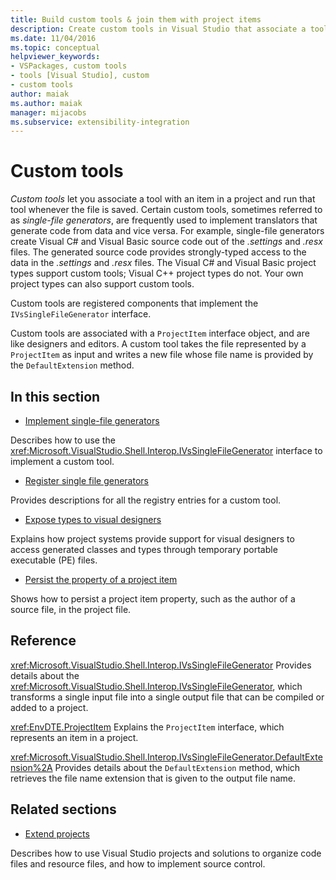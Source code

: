 ```yaml
---
title: Build custom tools & join them with project items
description: Create custom tools in Visual Studio that associate a tool with an item in a project and run that tool whenever the file is saved.
ms.date: 11/04/2016
ms.topic: conceptual
helpviewer_keywords:
- VSPackages, custom tools
- tools [Visual Studio], custom
- custom tools
author: maiak
ms.author: maiak
manager: mijacobs
ms.subservice: extensibility-integration
---
```

# Custom tools

*Custom tools* let you associate a tool with an item in a project and run that tool whenever the file is saved. Certain custom tools, sometimes referred to as *single-file generators*, are frequently used to implement translators that generate code from data and vice versa. For example, single-file generators create Visual C# and Visual Basic source code out of the *.settings* and *.resx* files. The generated source code provides strongly-typed access to the data in the *.settings* and *.resx* files. The Visual C# and Visual Basic project types support custom tools; Visual C++ project types do not. Your own project types can also support custom tools.

 Custom tools are registered components that implement the `IVsSingleFileGenerator` interface.

 Custom tools are associated with a `ProjectItem` interface object, and are like designers and editors. A custom tool takes the file represented by a `ProjectItem` as input and writes a new file whose file name is provided by the `DefaultExtension` method.

## In this section
- [Implement single-file generators](../../extensibility/internals/implementing-single-file-generators.md)

 Describes how to use the <xref:Microsoft.VisualStudio.Shell.Interop.IVsSingleFileGenerator> interface to implement a custom tool.

- [Register single file generators](../../extensibility/internals/registering-single-file-generators.md)

 Provides descriptions for all the registry entries for a custom tool.

- [Expose types to visual designers](../../extensibility/internals/exposing-types-to-visual-designers.md)

 Explains how project systems provide support for visual designers to access generated classes and types through temporary portable executable (PE) files.

- [Persist the property of a project item](../../extensibility/persisting-the-property-of-a-project-item.md)

 Shows how to persist a project item property, such as the author of a source file, in the project file.

## Reference
 <xref:Microsoft.VisualStudio.Shell.Interop.IVsSingleFileGenerator>
 Provides details about the <xref:Microsoft.VisualStudio.Shell.Interop.IVsSingleFileGenerator>, which transforms a single input file into a single output file that can be compiled or added to a project.

 <xref:EnvDTE.ProjectItem>
 Explains the `ProjectItem` interface, which represents an item in a project.

 <xref:Microsoft.VisualStudio.Shell.Interop.IVsSingleFileGenerator.DefaultExtension%2A>
 Provides details about the `DefaultExtension` method, which retrieves the file name extension that is given to the output file name.

## Related sections
- [Extend projects](../../extensibility/extending-projects.md)

 Describes how to use Visual Studio projects and solutions to organize code files and resource files, and how to implement source control.
